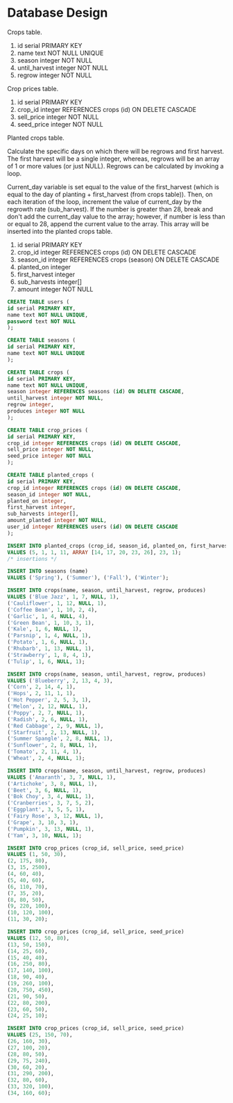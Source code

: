 # Database Design

Crops table.

1. id serial PRIMARY KEY
2. name text NOT NULL UNIQUE
3. season integer NOT NULL
4. until_harvest integer NOT NULL
5. regrow integer NOT NULL

Crop prices table.

1. id serial PRIMARY KEY
2. crop_id integer REFERENCES crops (id) ON DELETE CASCADE
3. sell_price integer NOT NULL
4. seed_price integer NOT NULL

Planted crops table.

Calculate the specific days on which there will be regrows and first harvest. The first harvest will be a single integer, whereas, regrows will be an array of 1 or more values (or just NULL). Regrows can be calculated by invoking a loop. 

Current_day variable is set equal to the value of the first_harvest (which is equal to the day of planting + first_harvest (from crops table)). Then, on each iteration of the loop, increment the value of current_day by the regrowth rate (sub_harvest). If the number is greater than 28, break and don't add the current_day value to the array; however, if number is less than or equal to 28, append the current value to the array. This array will be inserted into the planted crops table.

1. id serial PRIMARY KEY
2. crop_id integer REFERENCES crops (id) ON DELETE CASCADE
3. season_id integer REFERENCES crops (season) ON DELETE CASCADE
4. planted_on integer 
5. first_harvest integer
6. sub_harvests integer[] 
7. amount integer NOT NULL

```sql
CREATE TABLE users (
id serial PRIMARY KEY,
name text NOT NULL UNIQUE,
password text NOT NULL
);

CREATE TABLE seasons (
id serial PRIMARY KEY,
name text NOT NULL UNIQUE
);

CREATE TABLE crops (
id serial PRIMARY KEY,
name text NOT NULL UNIQUE,
season integer REFERENCES seasons (id) ON DELETE CASCADE,
until_harvest integer NOT NULL,
regrow integer,
produces integer NOT NULL
);

CREATE TABLE crop_prices (
id serial PRIMARY KEY,
crop_id integer REFERENCES crops (id) ON DELETE CASCADE,
sell_price integer NOT NULL,
seed_price integer NOT NULL
);

CREATE TABLE planted_crops (
id serial PRIMARY KEY,
crop_id integer REFERENCES crops (id) ON DELETE CASCADE,
season_id integer NOT NULL,
planted_on integer,
first_harvest integer,
sub_harvests integer[],
amount_planted integer NOT NULL,
user_id integer REFERENCES users (id) ON DELETE CASCADE
);

INSERT INTO planted_crops (crop_id, season_id, planted_on, first_harvest, sub_harvests, amount_planted, user_id)
VALUES (5, 1, 1, 11, ARRAY [14, 17, 20, 23, 26], 23, 1);
/* insertions */

INSERT INTO seasons (name)
VALUES ('Spring'), ('Summer'), ('Fall'), ('Winter');

INSERT INTO crops(name, season, until_harvest, regrow, produces)
VALUES ('Blue Jazz', 1, 7, NULL, 1),
('Cauliflower', 1, 12, NULL, 1),
('Coffee Bean', 1, 10, 2, 4),
('Garlic', 1, 4, NULL, 4),
('Green Bean', 1, 10, 3, 1),
('Kale', 1, 6, NULL, 1),
('Parsnip', 1, 4, NULL, 1),
('Potato', 1, 6, NULL, 1),
('Rhubarb', 1, 13, NULL, 1),
('Strawberry', 1, 8, 4, 1),
('Tulip', 1, 6, NULL, 1);

INSERT INTO crops(name, season, until_harvest, regrow, produces)
VALUES ('Blueberry', 2, 13, 4, 3),
('Corn', 2, 14, 4, 1),
('Hops', 2, 11, 1, 1),
('Hot Pepper', 2, 5, 3, 1),
('Melon', 2, 12, NULL, 1),
('Poppy', 2, 7, NULL, 1),
('Radish', 2, 6, NULL, 1),
('Red Cabbage', 2, 9, NULL, 1),
('Starfruit', 2, 13, NULL, 1),
('Summer Spangle', 2, 8, NULL, 1),
('Sunflower', 2, 8, NULL, 1),
('Tomato', 2, 11, 4, 1),
('Wheat', 2, 4, NULL, 1);

INSERT INTO crops(name, season, until_harvest, regrow, produces)
VALUES ('Amaranth', 3, 7, NULL, 1),
('Artichoke', 3, 8, NULL, 1),
('Beet', 3, 6, NULL, 1),
('Bok Choy', 3, 4, NULL, 1),
('Cranberries', 3, 7, 5, 2),
('Eggplant', 3, 5, 5, 1),
('Fairy Rose', 3, 12, NULL, 1),
('Grape', 3, 10, 3, 1),
('Pumpkin', 3, 13, NULL, 1),
('Yam', 3, 10, NULL, 1);

INSERT INTO crop_prices (crop_id, sell_price, seed_price)
VALUES (1, 50, 30),
(2, 175, 80),
(3, 15, 2500),
(4, 60, 40),
(5, 40, 60),
(6, 110, 70),
(7, 35, 20),
(8, 80, 50),
(9, 220, 100),
(10, 120, 100),
(11, 30, 20);

INSERT INTO crop_prices (crop_id, sell_price, seed_price)
VALUES (12, 50, 80),
(13, 50, 150),
(14, 25, 60),
(15, 40, 40),
(16, 250, 80),
(17, 140, 100),
(18, 90, 40),
(19, 260, 100),
(20, 750, 450),
(21, 90, 50),
(22, 80, 200),
(23, 60, 50),
(24, 25, 10);

INSERT INTO crop_prices (crop_id, sell_price, seed_price)
VALUES (25, 150, 70),
(26, 160, 30),
(27, 100, 20),
(28, 80, 50),
(29, 75, 240),
(30, 60, 20),
(31, 290, 200),
(32, 80, 60),
(33, 320, 100),
(34, 160, 60);


```